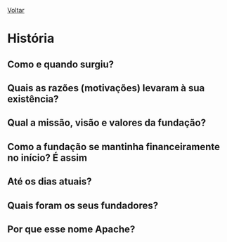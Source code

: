 [Voltar](intro.md)

# História

## Como e quando surgiu?

## Quais as razões (motivações) levaram à sua existência?

## Qual a missão, visão e valores da fundação?

## Como a fundação se mantinha financeiramente no início? É assim 

## Até os dias atuais?

## Quais foram os seus fundadores?

## Por que esse nome Apache?
